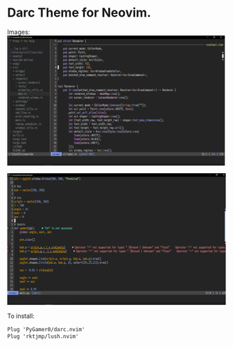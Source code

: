 Darc Theme for Neovim.
===

Images:
![](./misc/pic1.png)

![](./misc/pic2.png)

To install:
```
Plug 'PyGamer0/darc.nvim'
Plug 'rktjmp/lush.nvim'
```
